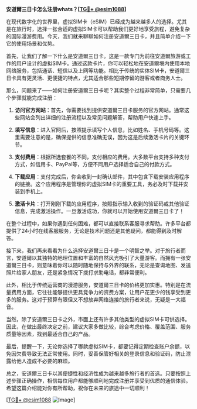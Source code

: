 **安道爾三日卡怎么注册whats？[[TG💪+ @esim1088](https://t.me/s/esim1088)]**

在现代数字化的世界里，虚拟SIM卡（eSIM）已经成为越来越多人的选择。尤其是在旅行时，选择一张合适的虚拟SIM卡可以帮助我们更好地享受旅程，避免复杂的国际漫游费用。今天，我们就来聊聊如何注册安道爾三日卡，并且简单介绍一下它的使用场景和优势。

首先，让我们了解一下什么是安道爾三日卡。这是一款专门为前往安道爾旅游或工作的用户设计的虚拟SIM卡。通过这款卡片，你可以轻松地在安道爾境内使用本地网络服务，包括通话、短信以及上网等功能。相比于传统的实体SIM卡，安道爾三日卡具有更灵活、更便捷的特点，尤其适合那些短期停留的游客或者商务人士。

那么，问题来了——如何注册安道爾三日卡呢？其实整个过程非常简单，只需要几个步骤就能完成注册：

1. **访问官方网站**：首先，你需要找到提供安道爾三日卡服务的官方网站。通常这些网站会列出详细的注册流程以及常见问题解答，帮助用户快速上手。

2. **填写信息**：进入官网后，按照提示填写个人信息，比如姓名、手机号码等。这里需要注意的是，确保提供的信息准确无误，因为这是后续激活卡片的关键环节。

3. **支付费用**：根据所选套餐的不同，支付相应的费用。大多数平台支持多种支付方式，如信用卡、PayPal等，方便不同用户选择适合自己的付款方式。

4. **下载应用**：支付完成后，你会收到一封确认邮件，其中包含下载安装应用程序的链接。这个应用程序是管理你的虚拟SIM卡的重要工具，务必及时下载并安装到手机上。

5. **激活卡片**：打开刚刚下载的应用程序，按照指示输入收到的验证码或其他验证信息，完成激活操作。一旦激活成功，你就可以开始使用安道爾三日卡了！

在整个过程中，如果你遇到任何困难，都可以直接联系客服寻求帮助。许多平台都提供了24小时在线客服服务，无论是技术问题还是其他疑问，都能得到及时解答。

接下来，我们再来看看为什么选择安道爾三日卡是一个明智之举。对于旅行者而言，安道爾以其独特的地理位置和丰富的自然风光吸引了大量游客。而拥有一张安道爾三日卡，则意味着你可以随时随地保持与外界的联系，无论是查询地图、发送照片给家人朋友，还是紧急情况下拨打求助电话，都非常便利。

此外，相比于传统运营商的漫游服务，安道爾三日卡的价格更加实惠。特别是在流量费用方面，它往往能够提供更具竞争力的资费方案，让用户花更少的钱享受到更多的服务。这对于预算有限但又不想放弃网络连接的旅行者来说，无疑是一大福音。

当然，除了安道爾三日卡之外，市面上还有许多其他类型的虚拟SIM卡可供选择。因此，在做出最终决定之前，建议大家多做比较，综合考虑价格、覆盖范围、服务质量等因素，找到最适合自己的产品。

最后，提醒一下，无论你选择了哪款虚拟SIM卡，都要记得定期检查账户余额，以免因欠费导致无法正常使用。同时，妥善保管好相关的登录信息和验证码，防止泄露给他人造成不必要的麻烦。

总之，安道爾三日卡以其便捷性和经济性成为越来越多旅行者的首选。只要按照上述步骤正确操作，相信每位用户都能够顺利地完成注册并享受到优质的通信体验。希望这篇介绍能对你有所帮助，祝你在未来的旅途中一切顺利！

[[TG💪+ @esim1088](https://t.me/s/esim1088) ![Image](https://i.postimg.cc/4NQfJmqS/Snipaste-2025-05-13-00-14-12.png)]
